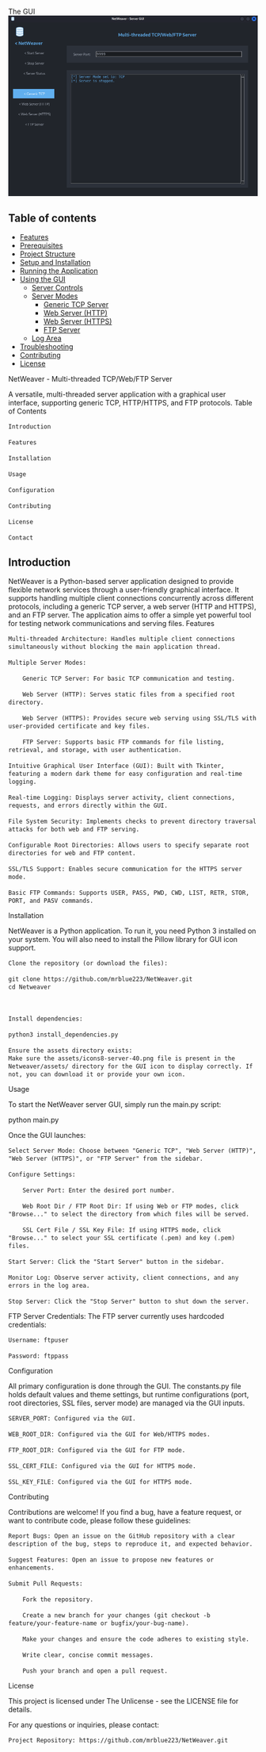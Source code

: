 The GUI
![Alt text for the image](Netweaver_2/assets/NetWeaver.png)

## Table of contents

- [Features](#Introduction)
- [Prerequisites](#prerequisites)
- [Project Structure](#project-structure)
- [Setup and Installation](#setup-and-installation)
- [Running the Application](#running-the-application)
- [Using the GUI](#using-the-gui)
    - [Server Controls](#server-controls)
    - [Server Modes](#server-modes)
        - [Generic TCP Server](#generic-tcp-server)
        - [Web Server (HTTP)](#web-server-http)
        - [Web Server (HTTPS)](#web-server-https)
        - [FTP Server](#ftp-server)
    - [Log Area](#log-area)
- [Troubleshooting](#troubleshooting)
- [Contributing](#contributing)
- [License](#license)


NetWeaver - Multi-threaded TCP/Web/FTP Server

A versatile, multi-threaded server application with a graphical user interface, supporting generic TCP, HTTP/HTTPS, and FTP protocols.
Table of Contents

    Introduction

    Features

    Installation

    Usage

    Configuration

    Contributing

    License

    Contact

## Introduction

NetWeaver is a Python-based server application designed to provide flexible network services through a user-friendly graphical interface. It supports handling multiple client connections concurrently across different protocols, including a generic TCP server, a web server (HTTP and HTTPS), and an FTP server. The application aims to offer a simple yet powerful tool for testing network communications and serving files.
Features

    Multi-threaded Architecture: Handles multiple client connections simultaneously without blocking the main application thread.

    Multiple Server Modes:

        Generic TCP Server: For basic TCP communication and testing.

        Web Server (HTTP): Serves static files from a specified root directory.

        Web Server (HTTPS): Provides secure web serving using SSL/TLS with user-provided certificate and key files.

        FTP Server: Supports basic FTP commands for file listing, retrieval, and storage, with user authentication.

    Intuitive Graphical User Interface (GUI): Built with Tkinter, featuring a modern dark theme for easy configuration and real-time logging.

    Real-time Logging: Displays server activity, client connections, requests, and errors directly within the GUI.

    File System Security: Implements checks to prevent directory traversal attacks for both web and FTP serving.

    Configurable Root Directories: Allows users to specify separate root directories for web and FTP content.

    SSL/TLS Support: Enables secure communication for the HTTPS server mode.

    Basic FTP Commands: Supports USER, PASS, PWD, CWD, LIST, RETR, STOR, PORT, and PASV commands.

Installation

NetWeaver is a Python application. To run it, you need Python 3 installed on your system. You will also need to install the Pillow library for GUI icon support.

    Clone the repository (or download the files):

    git clone https://github.com/mrblue223/NetWeaver.git
    cd Netweaver

  

    Install dependencies:

    python3 install_dependencies.py

    Ensure the assets directory exists:
    Make sure the assets/icons8-server-40.png file is present in the Netweaver/assets/ directory for the GUI icon to display correctly. If not, you can download it or provide your own icon.

Usage

To start the NetWeaver server GUI, simply run the main.py script:

python main.py

Once the GUI launches:

    Select Server Mode: Choose between "Generic TCP", "Web Server (HTTP)", "Web Server (HTTPS)", or "FTP Server" from the sidebar.

    Configure Settings:

        Server Port: Enter the desired port number.

        Web Root Dir / FTP Root Dir: If using Web or FTP modes, click "Browse..." to select the directory from which files will be served.

        SSL Cert File / SSL Key File: If using HTTPS mode, click "Browse..." to select your SSL certificate (.pem) and key (.pem) files.

    Start Server: Click the "Start Server" button in the sidebar.

    Monitor Log: Observe server activity, client connections, and any errors in the log area.

    Stop Server: Click the "Stop Server" button to shut down the server.

FTP Server Credentials:
The FTP server currently uses hardcoded credentials:

    Username: ftpuser

    Password: ftppass

Configuration

All primary configuration is done through the GUI. The constants.py file holds default values and theme settings, but runtime configurations (port, root directories, SSL files, server mode) are managed via the GUI inputs.

    SERVER_PORT: Configured via the GUI.

    WEB_ROOT_DIR: Configured via the GUI for Web/HTTPS modes.

    FTP_ROOT_DIR: Configured via the GUI for FTP mode.

    SSL_CERT_FILE: Configured via the GUI for HTTPS mode.

    SSL_KEY_FILE: Configured via the GUI for HTTPS mode.

Contributing

Contributions are welcome! If you find a bug, have a feature request, or want to contribute code, please follow these guidelines:

    Report Bugs: Open an issue on the GitHub repository with a clear description of the bug, steps to reproduce it, and expected behavior.

    Suggest Features: Open an issue to propose new features or enhancements.

    Submit Pull Requests:

        Fork the repository.

        Create a new branch for your changes (git checkout -b feature/your-feature-name or bugfix/your-bug-name).

        Make your changes and ensure the code adheres to existing style.

        Write clear, concise commit messages.

        Push your branch and open a pull request.

License

This project is licensed under The Unlicense - see the LICENSE file for details.

For any questions or inquiries, please contact:

    Project Repository: https://github.com/mrblue223/NetWeaver.git
